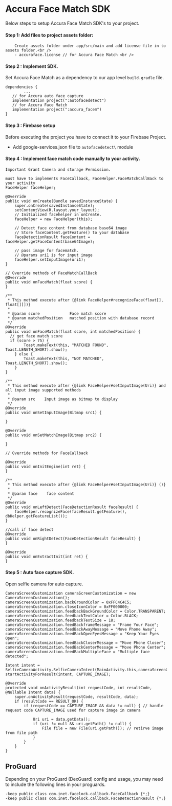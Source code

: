 # Accura Face Match SDK 

Below steps to setup Accura Face Match SDK's to your project.


#### Step 1: Add files to project assets folder:<br />
```
    Create assets folder under app/src/main and add license file in to assets folder.<br />    
    - accuraface.license // for Accura Face Match <br />
```

#### Step 2 : Implement SDK.
Set Accura Face Match as a dependency to our app level `build.gradle` file.
```
dependencies {
        ...
   // for Accura auto face capture
   implementation project(":autofacedetect")
   // for Accura Face Match
   implementation project(":accura_facem")
}
```
#### Step 3 : Firebase setup
Before executing the project you have to connect it to your Firebase Project.
 - Add google-services.json file to `autofacedetect\` module

#### Step 4 : Implement face match code manually to your activity.

    Important Grant Camera and storage Permission.

    must have to implements FaceCallback, FaceHelper.FaceMatchCallBack to your activity
    FaceHelper faceHelper;

    @Override
    public void onCreate(Bundle savedInstanceState) {
        super.onCreate(savedInstanceState);
        setContentView(R.layout.your_layout);
        // Initialized facehelper in onCreate.
        faceHelper = new FaceHelper(this);

        // Detect face content from database base64 image
        // Store faceContent.getFeature() to your database
        FaceDetectionResult faceContent = faceHelper.getFaceContent(base64Image);

        // pass image for facematch.
        // @params uri1 is for input image
        faceHelper.setInputImage(uri1);
    }

    // Override methods of FaceMatchCallBack
    @Override
    public void onFaceMatch(float score) {
    }

    /**
     * This method execute after {@link FaceHelper#recognizeFace(float[], float[][])}
     *
     * @param score             Face match score
     * @param matchedPosition   matched position with database record
     */
    @Override
    public void onFaceMatch(float score, int matchedPosition) {
      // get face match score
      if (score > 75) {
        	Toast.makeText(this, "MATCHED FOUND", Toast.LENGTH_SHORT).show();
		} else {
			Toast.makeText(this, "NOT MATCHED", Toast.LENGTH_SHORT).show();
        }
	}

    /**
     * This method execute after {@link FaceHelper#setInputImage(Uri)} and all input image supported methods
     *
     * @param src    Input image as bitmap to display
     */
    @Override
    public void onSetInputImage(Bitmap src1) {

    }

    @Override
    public void onSetMatchImage(Bitmap src2) {

    }

    // Override methods for FaceCallback

    @Override
    public void onInitEngine(int ret) {
    }

    /**
     * This method execute after {@link FaceHelper#setInputImage(Uri)} ()}
     *
     * @param face    face content
     */
    @Override
    public void onLeftDetect(FaceDetectionResult faceResult) {
        faceHelper.recognizeFace(faceResult.getFeature(), dbHelper.getFeatureList());
    }

    //call if face detect
    @Override
    public void onRightDetect(FaceDetectionResult faceResult) {
    }

    @Override
    public void onExtractInit(int ret) {
    }

#### Step 5 : Auto face capture SDK.
Open selfie camera for auto capture.

```
CameraScreenCustomization cameraScreenCustomization = new CameraScreenCustomization();
cameraScreenCustomization.backGroundColor = 0xFFC4C4C5;
cameraScreenCustomization.closeIconColor = 0xFF000000;
cameraScreenCustomization.feedbackBackGroundColor = Color.TRANSPARENT;
cameraScreenCustomization.feedbackTextColor = Color.BLACK;
cameraScreenCustomization.feedbackTextSize = 18;
cameraScreenCustomization.feedBackframeMessage = "Frame Your Face";
cameraScreenCustomization.feedBackAwayMessage = "Move Phone Away";
cameraScreenCustomization.feedBackOpenEyesMessage = "Keep Your Eyes Open";
cameraScreenCustomization.feedBackCloserMessage = "Move Phone Closer";
cameraScreenCustomization.feedBackCenterMessage = "Move Phone Center";
cameraScreenCustomization.feedBackMultipleFace = "Multiple face detected";

Intent intent = SelfieCameraActivity.SelfieCameraIntent(MainActivity.this,cameraScreenCustomization,Utils.createImageUri(MainActivity.this));
startActivityForResult(intent, CAPTURE_IMAGE);

@Override
protected void onActivityResult(int requestCode, int resultCode, @Nullable Intent data) {
    super.onActivityResult(requestCode, resultCode, data);
    if (resultCode == RESULT_OK) {
        if (requestCode == CAPTURE_IMAGE && data != null) { // handle request code CAPTURE_IMAGE used for capture image in camera

            Uri uri = data.getData();
            if (uri != null && uri.getPath() != null) {
                File file = new File(uri.getPath()); // retirve image from file path
            }
        }
    }
}
```

## ProGuard
Depending on your ProGuard (DexGuard) config and usage, you may need to include the following lines in your proguards.
```
-keep public class com.inet.facelock.callback.FaceCallback {*;}
-keep public class com.inet.facelock.callback.FaceDetectionResult {*;}
```
